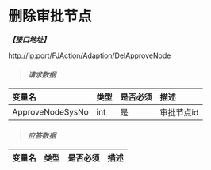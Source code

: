# 删除审批节点

_**【接口地址】**_

http://ip:port/FJAction/Adaption/DelApproveNode

> #### _请求数据_

| 变量名 | 类型 | 是否必须 | 描述 |
| :--- | :--- | :--- | :--- |
| ApproveNodeSysNo | int | 是 | 审批节点id |

> #### _应答数据_

| 变量名 | 类型 | 是否必须 | 描述 |
| :--- | :--- | :--- | :--- |

